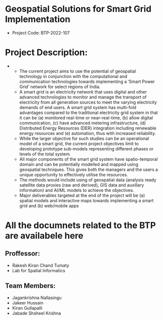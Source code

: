 # Geospatial Solutions for Smart Grid Implementation
  - Project Code: BTP-2022-107
# Project Description:
-
    - The current project aims to use the potential of geospatial technology in conjunction with the computational and communication technologies towards implementing a ‘Smart Power Grid’ network for select regions of India.
    - A smart grid is an electricity network that uses digital and other advanced technologies to monitor and manage the transport of electricity from all generation sources to meet the varying electricity demands of end users. A smart grid system has multi-fold advantages compared to the traditional electricity grid system in that it can be (a) monitored real-time or near-real-time, (b) allow digital communication, (c) have advanced metering infrastructure, (d) Distributed Energy Resources (DER) integration including renewable energy resources and (e) automation, thus with increased reliability.
    - While the larger objective for such studies can be an operational model of a smart grid, the current project objectives limit to developing prototype sub-models representing different phases or levels of the total system.
    - All major components of the smart grid system have spatio-temporal domain and can be potentially modelled and mapped using geospatial techniques. This gives both the managers and the users a unique opportunity to effectively utilise the resources.
    - The methods would include using of geospatial data (analysis ready satellite data proxies (raw and derived), GIS data and auxillary information) and AI/ML models to achieve the objectives.
    - Major deliverables targeted at the end of the project will be (a) spatial models and interactive maps towards implementing a smart grid and (b) web/mobile apps
  
# All the documnets related to the BTP are availabele here

## Proffessor:
 - Rakesh Kiran Chand Tumaty
 - Lab for Spatial Informatics

## Team Members:
 - Jagankrishna Nallasingu
 - Jakeer Hussain
 - Kiran Gullapalli
 - Jabade Shsheel Krishna
 
